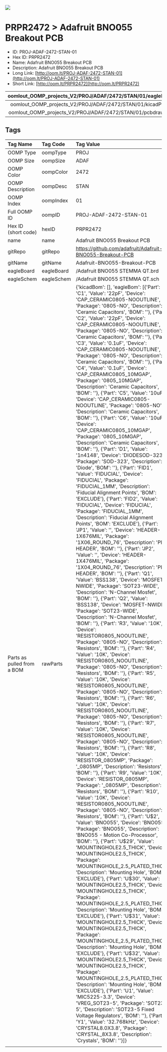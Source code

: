 


  
![][im]
# PRPR2472 > Adafruit BNO055 Breakout PCB

- ID: PROJ-ADAF-2472-STAN-01
- Hex ID: PRPR2472
- Name: Adafruit BNO055 Breakout PCB
- Description: Adafruit BNO055 Breakout PCB
- Long Link: [http://oom.lt/PROJ-ADAF-2472-STAN-01](http://oom.lt/PROJ-ADAF-2472-STAN-01)
- Short Link: [http://oom.lt/PRPR2472](http://oom.lt/PRPR2472)
  

|oomlout_OOMP_projects_V2/PROJ/ADAF/2472/STAN/01/eagleImage.png|oomlout_OOMP_projects_V2/PROJ/ADAF/2472/STAN/01/eagleSchemImage.png|oomlout_OOMP_projects_V2/PROJ/ADAF/2472/STAN/01/kicadPcb3dFront.png|oomlout_OOMP_projects_V2/PROJ/ADAF/2472/STAN/01/kicadPcb3dBack.png|
| :---: | :---: | :---: | :---: |
|oomlout_OOMP_projects_V2/PROJ/ADAF/2472/STAN/01/kicadPcb3d.png|oomlout_OOMP_projects_V2/PROJ/ADAF/2472/STAN/01/bomBack.png|oomlout_OOMP_projects_V2/PROJ/ADAF/2472/STAN/01/bomFront.png|oomlout_OOMP_projects_V2/PROJ/ADAF/2472/STAN/01/pcbdraw.svg|
|oomlout_OOMP_projects_V2/PROJ/ADAF/2472/STAN/01/pcbdrawBack.svg||||

## Tags
  

|Tag Name|Tag Code|Tag Value|
| :--- | :--- | :--- |
|OOMP Type|oompType|PROJ|
|OOMP Size|oompSize|ADAF|
|OOMP Color|oompColor|2472|
|OOMP Description|oompDesc|STAN|
|OOMP Index|oompIndex|01|
|Full OOMP ID|oompID|PROJ-ADAF-2472-STAN-01|
|Hex ID (short code)|hexID|PRPR2472|
|name|name|Adafruit BNO055 Breakout PCB|
|gitRepo|gitRepo|https://github.com/adafruit/Adafruit-BNO055-Breakout-PCB|
|gitName|gitName|Adafruit-BNO055-Breakout-PCB|
|eagleBoard|eagleBoard|/Adafruit BNO055 STEMMA QT.brd|
|eagleSchem|eagleSchem|/Adafruit BNO055 STEMMA QT.sch|
|Parts as pulled from a BOM|rawParts|{'kicadBom': [], 'eagleBom': [{'Part': 'C1', 'Value': '22pF', 'Device': 'CAP_CERAMIC0805-NOOUTLINE', 'Package': '0805-NO', 'Description': 'Ceramic Capacitors', 'BOM': ''}, {'Part': 'C2', 'Value': '22pF', 'Device': 'CAP_CERAMIC0805-NOOUTLINE', 'Package': '0805-NO', 'Description': 'Ceramic Capacitors', 'BOM': ''}, {'Part': 'C3', 'Value': '0.1uF', 'Device': 'CAP_CERAMIC0805-NOOUTLINE', 'Package': '0805-NO', 'Description': 'Ceramic Capacitors', 'BOM': ''}, {'Part': 'C4', 'Value': '0.1uF', 'Device': 'CAP_CERAMIC0805_10MGAP', 'Package': '0805_10MGAP', 'Description': 'Ceramic Capacitors', 'BOM': ''}, {'Part': 'C5', 'Value': '10uF', 'Device': 'CAP_CERAMIC0805-NOOUTLINE', 'Package': '0805-NO', 'Description': 'Ceramic Capacitors', 'BOM': ''}, {'Part': 'C6', 'Value': '10uF', 'Device': 'CAP_CERAMIC0805_10MGAP', 'Package': '0805_10MGAP', 'Description': 'Ceramic Capacitors', 'BOM': ''}, {'Part': 'D1', 'Value': '1n4148', 'Device': 'DIODESOD-323', 'Package': 'SOD-323', 'Description': 'Diode', 'BOM': ''}, {'Part': 'FID1', 'Value': 'FIDUCIAL', 'Device': 'FIDUCIAL', 'Package': 'FIDUCIAL_1MM', 'Description': 'Fiducial Alignment Points', 'BOM': 'EXCLUDE'}, {'Part': 'FID2', 'Value': 'FIDUCIAL', 'Device': 'FIDUCIAL', 'Package': 'FIDUCIAL_1MM', 'Description': 'Fiducial Alignment Points', 'BOM': 'EXCLUDE'}, {'Part': 'JP1', 'Value': '', 'Device': 'HEADER-1X676MIL', 'Package': '1X06_ROUND_76', 'Description': 'PIN HEADER', 'BOM': ''}, {'Part': 'JP2', 'Value': '', 'Device': 'HEADER-1X476MIL', 'Package': '1X04_ROUND_76', 'Description': 'PIN HEADER', 'BOM': ''}, {'Part': 'Q1', 'Value': 'BSS138', 'Device': 'MOSFET-NWIDE', 'Package': 'SOT23-WIDE', 'Description': 'N-Channel Mosfet', 'BOM': ''}, {'Part': 'Q2', 'Value': 'BSS138', 'Device': 'MOSFET-NWIDE', 'Package': 'SOT23-WIDE', 'Description': 'N-Channel Mosfet', 'BOM': ''}, {'Part': 'R3', 'Value': '10K', 'Device': 'RESISTOR0805_NOOUTLINE', 'Package': '0805-NO', 'Description': 'Resistors', 'BOM': ''}, {'Part': 'R4', 'Value': '10K', 'Device': 'RESISTOR0805_NOOUTLINE', 'Package': '0805-NO', 'Description': 'Resistors', 'BOM': ''}, {'Part': 'R5', 'Value': '10K', 'Device': 'RESISTOR0805_NOOUTLINE', 'Package': '0805-NO', 'Description': 'Resistors', 'BOM': ''}, {'Part': 'R6', 'Value': '10K', 'Device': 'RESISTOR0805_NOOUTLINE', 'Package': '0805-NO', 'Description': 'Resistors', 'BOM': ''}, {'Part': 'R7', 'Value': '10K', 'Device': 'RESISTOR0805_NOOUTLINE', 'Package': '0805-NO', 'Description': 'Resistors', 'BOM': ''}, {'Part': 'R8', 'Value': '10K', 'Device': 'RESISTOR_0805MP', 'Package': '_0805MP', 'Description': 'Resistors', 'BOM': ''}, {'Part': 'R9', 'Value': '10K', 'Device': 'RESISTOR_0805MP', 'Package': '_0805MP', 'Description': 'Resistors', 'BOM': ''}, {'Part': 'R10', 'Value': '10K', 'Device': 'RESISTOR0805_NOOUTLINE', 'Package': '0805-NO', 'Description': 'Resistors', 'BOM': ''}, {'Part': 'U$2', 'Value': 'BNO055', 'Device': 'BNO055', 'Package': 'BNO055', 'Description': 'BNO055 - Motion Co-Processor', 'BOM': ''}, {'Part': 'U$29', 'Value': 'MOUNTINGHOLE2.5_THICK', 'Device': 'MOUNTINGHOLE2.5_THICK', 'Package': 'MOUNTINGHOLE_2.5_PLATED_THICK', 'Description': 'Mounting Hole', 'BOM': 'EXCLUDE'}, {'Part': 'U$30', 'Value': 'MOUNTINGHOLE2.5_THICK', 'Device': 'MOUNTINGHOLE2.5_THICK', 'Package': 'MOUNTINGHOLE_2.5_PLATED_THICK', 'Description': 'Mounting Hole', 'BOM': 'EXCLUDE'}, {'Part': 'U$31', 'Value': 'MOUNTINGHOLE2.5_THICK', 'Device': 'MOUNTINGHOLE2.5_THICK', 'Package': 'MOUNTINGHOLE_2.5_PLATED_THICK', 'Description': 'Mounting Hole', 'BOM': 'EXCLUDE'}, {'Part': 'U$32', 'Value': 'MOUNTINGHOLE2.5_THICK', 'Device': 'MOUNTINGHOLE2.5_THICK', 'Package': 'MOUNTINGHOLE_2.5_PLATED_THICK', 'Description': 'Mounting Hole', 'BOM': 'EXCLUDE'}, {'Part': 'U1', 'Value': 'MIC5225-3.3', 'Device': 'VREG_SOT23-5', 'Package': 'SOT23-5', 'Description': 'SOT23-5 Fixed Voltage Regulators', 'BOM': ''}, {'Part': 'Y1', 'Value': '32.768kHz', 'Device': 'CRYSTAL8.0X3.8', 'Package': 'CRYSTAL_8X3.8', 'Description': 'Crystals', 'BOM': ''}]}|
||||



[im]: PROJ/ADAF/2472/STAN/01/kicadPcb3d_450.png
